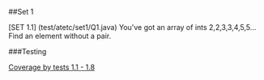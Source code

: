 ##Set 1

[SET 1.1] (test/atetc/set1/Q1.java) You've got an array of ints 2,2,3,3,4,5,5... Find an element without a pair.

###Testing

[Coverage by tests 1.1 - 1.8](src/test/atetc/TestSet1.java)
